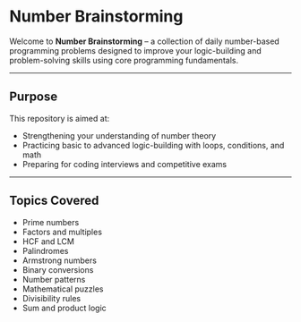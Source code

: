 #  Number Brainstorming

Welcome to **Number Brainstorming** – a collection of daily number-based programming problems designed to improve your logic-building and problem-solving skills using core programming fundamentals.

---

##  Purpose

This repository is aimed at:
- Strengthening your understanding of number theory
- Practicing basic to advanced logic-building with loops, conditions, and math
- Preparing for coding interviews and competitive exams

---

##  Topics Covered

- Prime numbers
- Factors and multiples
- HCF and LCM
- Palindromes
- Armstrong numbers
- Binary conversions
- Number patterns
- Mathematical puzzles
- Divisibility rules
- Sum and product logic
